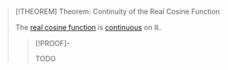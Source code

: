 >[!THEOREM] Theorem: Continuity of the Real Cosine Function
>
>The [real cosine function](Real%20Cosine%20Function.md) is [continuous](../../Continuity/Continuity%20of%20Real%20Functions.md) on $\mathbb{R}$.
>
>>[!PROOF]-
>>
>>TODO
>>
>